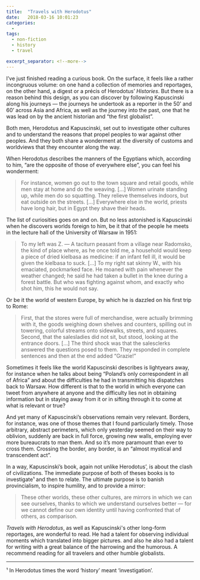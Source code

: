 ```yaml
---
title:  "Travels with Herodotus"
date:   2018-03-16 10:01:23
categories:
  -
tags:
  - non-fiction
  - history
  - travel

excerpt_separator: <!--more-->
---
```

I’ve just finished reading a curious book. On the surface, it feels like a rather incongruous volume: on one hand a collection of memories and reportages, on the other hand, a digest or a précis of Herodotus’ *Histories*. But there is a reason behind this design<!--more-->, as you can discover by following Kapuscinski along his journeys — the journeys he undertook as a reporter in the 50’ and 60’ across Asia and Africa, as well as the journey into the past, one that he was lead on by the ancient historian and “the first globalist”.

Both men, Herodotus and Kapuscinski, set out to investigate other cultures and to understand the reasons that propel peoples to war against other peoples. And they both share a wonderment at the diversity of customs and worldviews that they encounter along the way.

When Herodotus describes the manners of the Egyptians which, according to him, “are the opposite of those of everywhere else”, you can feel his wonderment:

> For instance, women go out to the town square and retail goods, while men stay at home and do the weaving. […] Women urinate standing up, while men do so squatting. They relieve themselves indoors, but eat outside on the streets. […] Everywhere else in the world, priests have long hair, but in Egypt they shave their heads.

The list of curiosities goes on and on. But no less astonished is Kapuscinski when he discovers worlds foreign to him, be it that of the people he meets in the lecture hall of the University of Warsaw in 1951:

> To my left was Z. — A taciturn peasant from a village near Radomsko, the kind of place where, as he once told me, a household would keep a piece of dried kielbasa as medicine: if an infant fell ill, it would be given the kielbasa to suck. […] To my right sat skinny W., with his emaciated, pockmarked face. He moaned with pain whenever the weather changed; he said he had taken a bullet in the knee during a forest battle. But who was fighting against whom, and exactly who shot him, this he would not say.

Or be it the world of western Europe, by which he is dazzled on his first trip to Rome:

> First, that the stores were full of merchandise, were actually brimming with it, the goods weighing down shelves and counters, spilling out in towering, colorful streams onto sidewalks, streets, and squares. Second, that the salesladies did not sit, but stood, looking at the entrance doors. […] The third shock was that the salesclerks answered the questions posed to them. They responded in complete sentences and then at the end added “Grazie!”

Sometimes it feels like the world Kapuscinski describes is lightyears away, for instance when he talks about being “Poland’s only correspondent in all of Africa” and about the difficulties he had in transmitting his dispatches back to Warsaw. How different is that to the world in which everyone can tweet from anywhere at anyone and the difficulty lies not in obtaining information but in staying away from it or in sifting through it to come at what is relevant or true?

And yet many of Kapuscinski’s observations remain very relevant. Borders, for instance, was one of those themes that I found particularly timely. Those arbitrary, abstract perimeters, which only yesterday seemed on their way to oblivion, suddenly are back in full force, growing new walls, employing ever more bureaucrats to man them. And so it’s more paramount than ever to cross them. Crossing the border, any border, is an “almost mystical and transcendent act”.

In a way, Kapuscinski’s book, again not unlike Herodotus’, is about the clash of civilizations. The immediate purpose of both of theses books is to investigate¹ and then to relate. The ultimate purpose is to banish provincialism, to inspire humility, and to provide a mirror:

> These other worlds, these other cultures, are mirrors in which we can see ourselves, thanks to which we understand ourselves better — for we cannot define our own identity until having confronted that of others, as comparison.

*Travels with Herodotus*, as well as Kapuscinski's other long-form reportages, are wonderful to read. He had a talent for observing individual moments which translated into bigger pictures. and also he also had a talent for writing with a great balance of the harrowing and the humorous. A recommend reading for all travelers and other humble globalists.

<hr class="post-list__divider">

¹ In Herodotus times the word ‘history’ meant ‘investigation’.


